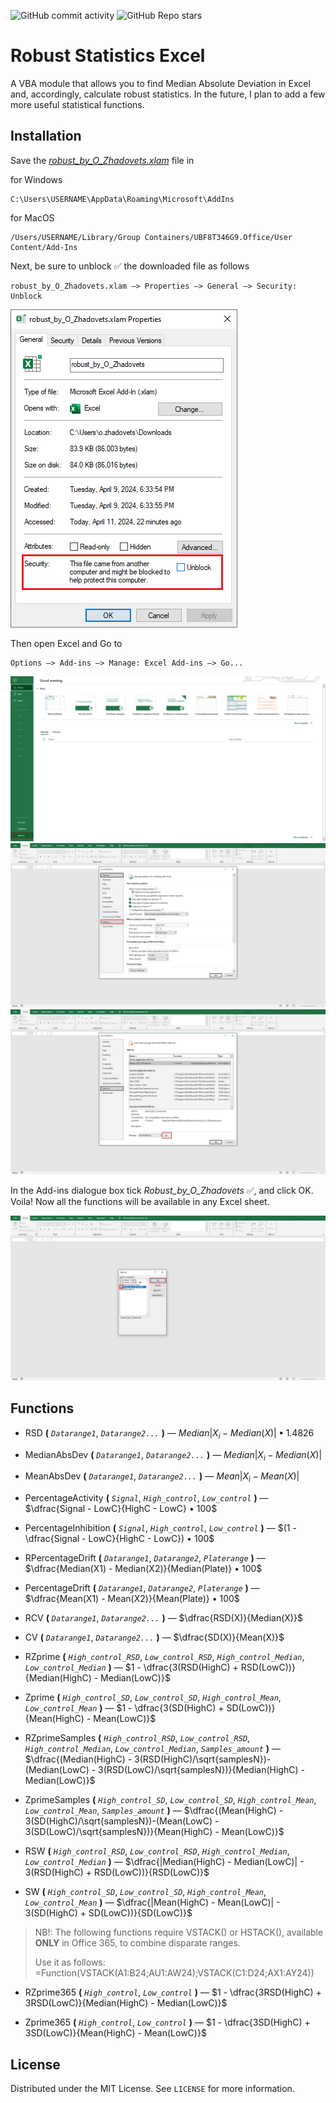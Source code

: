 ![GitHub commit activity](https://img.shields.io/github/commit-activity/w/Alexthundergod/Robust-Statistics-Excel?style=flat&color=ff80ff)
![GitHub Repo stars](https://img.shields.io/github/stars/Alexthundergod/Robust-Statistics-Excel?style=flat&color=88E809)

<h1>Robust Statistics Excel</h1>

A VBA module that allows you to find Median Absolute Deviation in Excel and, accordingly, calculate robust statistics. In the future, I plan to add a few more useful statistical functions.

<h2>Installation</h2>

Save the <a href=https://github.com/Alexthundergod/Robust-Statistics-Excel/blob/main/robust_by_O_Zhadovets.xlam><i>robust_by_O_Zhadovets.xlam</i></a> file in

for Windows

```
C:\Users\USERNAME\AppData\Roaming\Microsoft\AddIns
```

for MacOS

```
/Users/USERNAME/Library/Group Containers/UBF8T346G9.Office/User Content/Add-Ins
```

Next, be sure to unblock :white_check_mark: the downloaded file as follows 

```
robust_by_O_Zhadovets.xlam –> Properties –> General –> Security: Unblock
```
<img src="https://github.com/Alexthundergod/Robust-Statistics-Excel/blob/main/0.png"></img>

Then open Excel and Go to

```
Options –> Add-ins –> Manage: Excel Add-ins –> Go...
```
<img src="https://github.com/Alexthundergod/Robust-Statistics-Excel/blob/main/1.png"></img>
<img src="https://github.com/Alexthundergod/Robust-Statistics-Excel/blob/main/2.png"></img>
<img src="https://github.com/Alexthundergod/Robust-Statistics-Excel/blob/main/3.png"></img>

In the Add-ins dialogue box tick <i>Robust_by_O_Zhadovets</i> :white_check_mark:, and click OK. Voila! Now all the functions will be available in any Excel sheet.

<img src="https://github.com/Alexthundergod/Robust-Statistics-Excel/blob/main/4.png"></img>

<h2>Functions</h2>

- RSD **(** *`Datarange1`*, *`Datarange2...`* **)** — $Median|X_i - Median(X)| • 1.4826$

- MedianAbsDev **(** *`Datarange1`*, *`Datarange2...`* **)** — $Median|X_i - Median(X)|$

- MeanAbsDev **(** *`Datarange1`*, *`Datarange2...`* **)** — $Mean|X_i - Mean(X)|$

- PercentageActivity **(** *`Signal`*, *`High_control`*, *`Low_control`* **)** — $\dfrac{Signal - LowC}{HighC - LowC} • 100$

- PercentageInhibition **(** *`Signal`*, *`High_control`*, *`Low_control`* **)** — $(1 - \dfrac{Signal - LowC}{HighC - LowC}) • 100$

- RPercentageDrift **(** *`Datarange1`*, *`Datarange2`*, *`Platerange`* **)** — $\dfrac{Median(X1) - Median(X2)}{Median(Plate)} • 100$

- PercentageDrift **(** *`Datarange1`*, *`Datarange2`*, *`Platerange`* **)** — $\dfrac{Mean(X1) - Mean(X2)}{Mean(Plate)} • 100$

- RCV **(** *`Datarange1`*, *`Datarange2...`* **)** — $\dfrac{RSD(X)}{Median(X)}$

- CV **(** *`Datarange1`*, *`Datarange2...`* **)** — $\dfrac{SD(X)}{Mean(X)}$

- RZprime **(** *`High_control_RSD`*, *`Low_control_RSD`*, *`High_control_Median`*, *`Low_control_Median`* **)** — $1 - \dfrac{3(RSD(HighC) + RSD(LowC))}{Median(HighC) - Median(LowC)}$

- Zprime **(** *`High_control_SD`*, *`Low_control_SD`*, *`High_control_Mean`*, *`Low_control_Mean`* **)** — $1 - \dfrac{3(SD(HighC) + SD(LowC))}{Mean(HighC) - Mean(LowC)}$

- RZprimeSamples **(** *`High_control_RSD`*, *`Low_control_RSD`*, *`High_control_Median`*, *`Low_control_Median`*, *`Samples_amount`* **)** — $\dfrac{(Median(HighC) - 3(RSD(HighC)/\sqrt{samplesN})-(Median(LowC) - 3(RSD(LowC)/\sqrt{samplesN})}{Median(HighC) - Median(LowC)}$

- ZprimeSamples **(** *`High_control_SD`*, *`Low_control_SD`*, *`High_control_Mean`*, *`Low_control_Mean`*, *`Samples_amount`* **)** — $\dfrac{(Mean(HighC) - 3(SD(HighC)/\sqrt{samplesN})-(Mean(LowC) - 3(SD(LowC)/\sqrt{samplesN})}{Mean(HighC) - Mean(LowC)}$ 

- RSW **(** *`High_control_RSD`*, *`Low_control_RSD`*, *`High_control_Median`*, *`Low_control_Median`* **)** — $\dfrac{|Median(HighC) - Median(LowC)| - 3(RSD(HighC) + RSD(LowC))}{RSD(LowC)}$

- SW **(** *`High_control_SD`*, *`Low_control_SD`*, *`High_control_Mean`*, *`Low_control_Mean`* **)** — $\dfrac{|Mean(HighC) - Mean(LowC)| - 3(SD(HighC) + SD(LowC))}{SD(LowC)}$
  
>NB!: The following functions require VSTACK() or HSTACK(), available **ONLY** in Office 365, to combine disparate ranges.
>
>Use it as follows: =Function(VSTACK(A1:B24;AU1:AW24);VSTACK(C1:D24;AX1:AY24))

- RZprime365 **(** *`High_control`*, *`Low_control`* **)** — $1 - \dfrac{3RSD(HighC) + 3RSD(LowC)}{Median(HighC) - Median(LowC)}$

- Zprime365 **(** *`High_control`*, *`Low_control`* **)** — $1 - \dfrac{3SD(HighC) + 3SD(LowC)}{Mean(HighC) - Mean(LowC)}$
  
<h2>License</h2>

Distributed under the MIT License. See `LICENSE` for more information.
